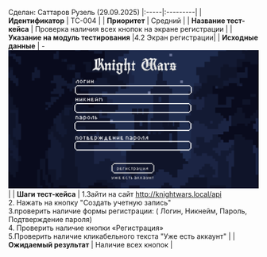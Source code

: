 Сделан: Саттаров Рузель (29.09.2025)
|:-----|:---------|
| **Идентификатор** | TC-004 |
| **Приоритет** | Средний |
| **Название тест-кейса** | Проверка наличия всех кнопок на экране регистрации |
| **Указание на модуль тестирования** |4.2 Экран регистрации|
| **Исходные данные** | - ![alt text](image.png) |
| **Шаги тест-кейса** | 1.Зайти на сайт http://knightwars.local/api <br> 2. Нажать на кнопку  "Создать учетную запись"<br> 3.проверить наличие формы регистрации: ( Логин, Никнейм, Пароль, Подтверждение пароля) <br>4. Проверить наличие кнопки «Регистрация»<br>5.Проверить наличие  кликабельного текста "Уже есть аккаунт" |
| **Ожидаемый результат** | Наличие всех кнопок  |

